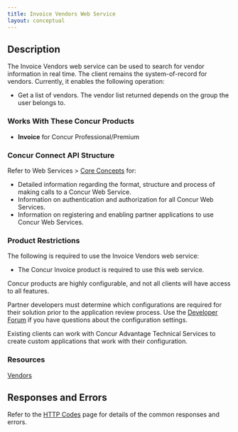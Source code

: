 ```yaml
---
title: Invoice Vendors Web Service 
layout: conceptual
---
```


## Description
The Invoice Vendors web service can be used to search for vendor information in real time. The client remains the system-of-record for vendors. Currently, it enables the following operation:

* Get a list of vendors. The vendor list returned depends on the group the user belongs to.

### Works With These Concur Products

* **Invoice** for Concur Professional/Premium

### Concur Connect API Structure

Refer to Web Services > [Core Concepts][1] for:

* Detailed information regarding the format, structure and process of making calls to a Concur Web Service.
* Information on authentication and authorization for all Concur Web Services.
* Information on registering and enabling partner applications to use Concur Web Services.

### Product Restrictions

The following is required to use the Invoice Vendors web service:

* The Concur Invoice product is required to use this web service.

Concur products are highly configurable, and not all clients will have access to all features.

Partner developers must determine which configurations are required for their solution prior to the application review process. Use the [Developer Forum][2] if you have questions about the configuration settings.

Existing clients can work with Concur Advantage Technical Services to create custom applications that work with their configuration.

### Resources

[Vendors][3]

##  Responses and Errors

Refer to the [HTTP Codes][4] page for details of the common responses and errors.

[1]: https://developer.concur.com/api-documentation/core-concepts
[2]: https://developer.concur.com/forums/concur-connect
[3]: https://developer.concur.com/invoice-vendors/vendor-resource
[4]: https://developer.concur.com/reference/http-codes
